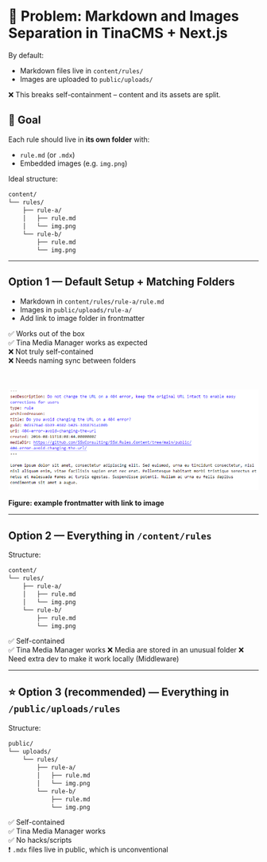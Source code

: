 # 🧩 Problem: Markdown and Images Separation in TinaCMS + Next.js

By default:
- Markdown files live in `content/rules/`
- Images are uploaded to `public/uploads/`

❌ This breaks self-containment – content and its assets are split.


## 🎯 Goal

Each rule should live in **its own folder** with:
- `rule.md` (or `.mdx`)
- Embedded images (e.g. `img.png`)

Ideal structure:
```
content/
└── rules/
    ├── rule-a/
    │   ├── rule.md
    │   └── img.png
    └── rule-b/
        ├── rule.md
        └── img.png
```

---

## Option 1 — Default Setup + Matching Folders

- Markdown in `content/rules/rule-a/rule.md`
- Images in `public/uploads/rule-a/`
- Add link to image folder in frontmatter

✅ Works out of the box  
✅ Tina Media Manager works as expected  
❌ Not truly self-contained  
❌ Needs naming sync between folders
 
\
\
![Frontmatter with image link example](./link_in_frontmatter.png)

**Figure: example frontmatter with link to image**

---

## Option 2 — Everything in `/content/rules`

Structure:
```
content/
└── rules/
    ├── rule-a/
    │   ├── rule.md
    │   └── img.png
    └── rule-b/
        ├── rule.md
        └── img.png
```

✅ Self-contained  
✅ Tina Media Manager works
❌ Media are stored in an unusual folder
❌ Need extra dev to make it work locally (Middleware)

---

## ⭐ Option 3 (recommended) — Everything in `/public/uploads/rules`

Structure:
```
public/
└── uploads/
    └── rules/
        ├── rule-a/
        │   ├── rule.md
        │   └── img.png
        └── rule-b/
            ├── rule.md
            └── img.png
```

✅ Self-contained  
✅ Tina Media Manager works  
✅ No hacks/scripts  
❗ `.mdx` files live in public, which is unconventional